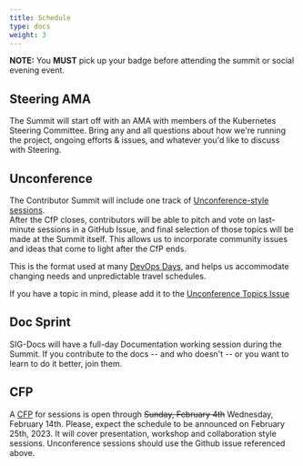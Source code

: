 ```yaml
---
title: Schedule
type: docs
weight: 3
---
```


**NOTE:** You **MUST** pick up your badge before attending the summit or social evening event.

## Steering AMA

The Summit will start off with an AMA with members of the Kubernetes Steering
Committee.  Bring any and all questions about how we're running the project,
ongoing efforts & issues, and whatever you'd like to discuss with Steering.

## Unconference

The Contributor Summit will include one track of
[Unconference-style sessions](https://blog.crisp.se/2016/08/30/henrikkniberg/what-is-an-unconference).  
After the CfP closes, contributors will be able to pitch and vote on last-minute
sessions in a GitHub Issue, and final selection of those topics will be made
at the Summit itself.  This allows us to incorporate community issues and ideas
that come to light after the CfP ends.

This is the format used at many [DevOps Days](https://devopsdays.org/open-space-format/), and helps us accommodate changing
needs and unpredictable travel schedules.

If you have a topic in mind, please add it to the [Unconference Topics Issue](https://github.com/kubernetes/community/issues/7692)

## Doc Sprint

SIG-Docs will have a full-day Documentation working session during the Summit.
If you contribute to the docs -- and who doesn't -- or you want to learn to
do it better, join them.

## CFP

A [CFP](https://forms.gle/mkJ7Q18LoQwRV1LPA) for sessions is open through <s>Sunday, February 4th</s> Wednesday, February 14th. Please, expect the schedule to be announced on February 25th, 2023.
It will cover presentation, workshop and collaboration style sessions. Unconference sessions should use the Github issue referenced above.
